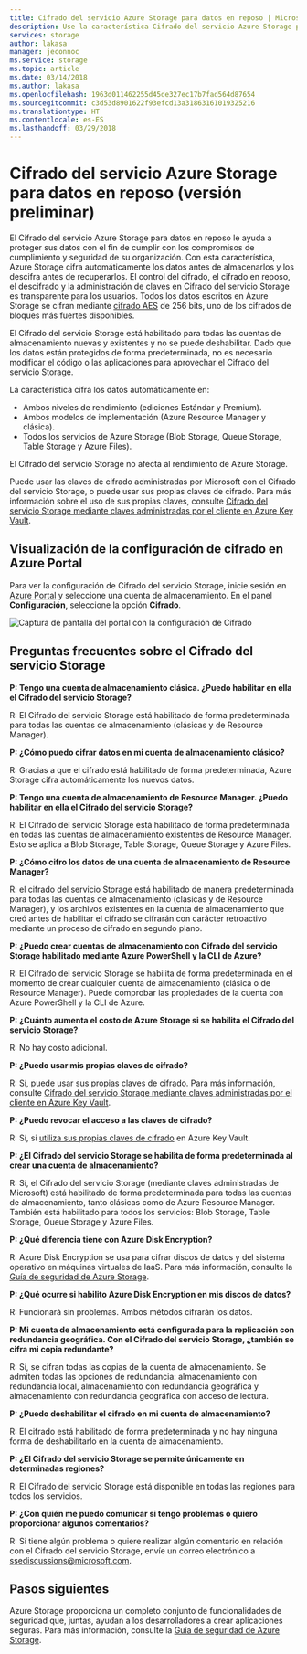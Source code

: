 ```yaml
---
title: Cifrado del servicio Azure Storage para datos en reposo | Microsoft Docs
description: Use la característica Cifrado del servicio Azure Storage para cifrar Azure Blob Storage en el servicio cuando almacene los datos y descifrarlos al recuperarlos.
services: storage
author: lakasa
manager: jeconnoc
ms.service: storage
ms.topic: article
ms.date: 03/14/2018
ms.author: lakasa
ms.openlocfilehash: 1963d011462255d45de327ec17b7fad564d87654
ms.sourcegitcommit: c3d53d8901622f93efcd13a31863161019325216
ms.translationtype: HT
ms.contentlocale: es-ES
ms.lasthandoff: 03/29/2018
---
```

# <a name="azure-storage-service-encryption-for-data-at-rest"></a>Cifrado del servicio Azure Storage para datos en reposo (versión preliminar)

El Cifrado del servicio Azure Storage para datos en reposo le ayuda a proteger sus datos con el fin de cumplir con los compromisos de cumplimiento y seguridad de su organización. Con esta característica, Azure Storage cifra automáticamente los datos antes de almacenarlos y los descifra antes de recuperarlos. El control del cifrado, el cifrado en reposo, el descifrado y la administración de claves en Cifrado del servicio Storage es transparente para los usuarios. Todos los datos escritos en Azure Storage se cifran mediante [cifrado AES](https://en.wikipedia.org/wiki/Advanced_Encryption_Standard) de 256 bits, uno de los cifrados de bloques más fuertes disponibles.

El Cifrado del servicio Storage está habilitado para todas las cuentas de almacenamiento nuevas y existentes y no se puede deshabilitar. Dado que los datos están protegidos de forma predeterminada, no es necesario modificar el código o las aplicaciones para aprovechar el Cifrado del servicio Storage.

La característica cifra los datos automáticamente en:

- Ambos niveles de rendimiento (ediciones Estándar y Premium).
- Ambos modelos de implementación (Azure Resource Manager y clásica).
- Todos los servicios de Azure Storage (Blob Storage, Queue Storage, Table Storage y Azure Files). 

El Cifrado del servicio Storage no afecta al rendimiento de Azure Storage.

Puede usar las claves de cifrado administradas por Microsoft con el Cifrado del servicio Storage, o puede usar sus propias claves de cifrado. Para más información sobre el uso de sus propias claves, consulte [Cifrado del servicio Storage mediante claves administradas por el cliente en Azure Key Vault](storage-service-encryption-customer-managed-keys.md).

## <a name="view-encryption-settings-in-the-azure-portal"></a>Visualización de la configuración de cifrado en Azure Portal

Para ver la configuración de Cifrado del servicio Storage, inicie sesión en [Azure Portal](https://portal.azure.com) y seleccione una cuenta de almacenamiento. En el panel **Configuración**, seleccione la opción **Cifrado**.

![Captura de pantalla del portal con la configuración de Cifrado](./media/storage-service-encryption/image1.png)

## <a name="faq-for-storage-service-encryption"></a>Preguntas frecuentes sobre el Cifrado del servicio Storage

**P: Tengo una cuenta de almacenamiento clásica. ¿Puedo habilitar en ella el Cifrado del servicio Storage?**

R: El Cifrado del servicio Storage está habilitado de forma predeterminada para todas las cuentas de almacenamiento (clásicas y de Resource Manager).

**P: ¿Cómo puedo cifrar datos en mi cuenta de almacenamiento clásico?**

R: Gracias a que el cifrado está habilitado de forma predeterminada, Azure Storage cifra automáticamente los nuevos datos. 

**P: Tengo una cuenta de almacenamiento de Resource Manager. ¿Puedo habilitar en ella el Cifrado del servicio Storage?**

R: El Cifrado del servicio Storage está habilitado de forma predeterminada en todas las cuentas de almacenamiento existentes de Resource Manager. Esto se aplica a Blob Storage, Table Storage, Queue Storage y Azure Files. 

**P: ¿Cómo cifro los datos de una cuenta de almacenamiento de Resource Manager?**

R: el cifrado del servicio Storage está habilitado de manera predeterminada para todas las cuentas de almacenamiento (clásicas y de Resource Manager), y los archivos existentes en la cuenta de almacenamiento que creó antes de habilitar el cifrado se cifrarán con carácter retroactivo mediante un proceso de cifrado en segundo plano.

**P: ¿Puedo crear cuentas de almacenamiento con Cifrado del servicio Storage habilitado mediante Azure PowerShell y la CLI de Azure?**

R: El Cifrado del servicio Storage se habilita de forma predeterminada en el momento de crear cualquier cuenta de almacenamiento (clásica o de Resource Manager). Puede comprobar las propiedades de la cuenta con Azure PowerShell y la CLI de Azure.

**P: ¿Cuánto aumenta el costo de Azure Storage si se habilita el Cifrado del servicio Storage?**

R: No hay costo adicional.

**P: ¿Puedo usar mis propias claves de cifrado?**

R: Sí, puede usar sus propias claves de cifrado. Para más información, consulte [Cifrado del servicio Storage mediante claves administradas por el cliente en Azure Key Vault](storage-service-encryption-customer-managed-keys.md).

**P: ¿Puedo revocar el acceso a las claves de cifrado?**

R: Sí, si [utiliza sus propias claves de cifrado](storage-service-encryption-customer-managed-keys.md) en Azure Key Vault.

**P: ¿El Cifrado del servicio Storage se habilita de forma predeterminada al crear una cuenta de almacenamiento?**

R: Sí, el Cifrado del servicio Storage (mediante claves administradas de Microsoft) está habilitado de forma predeterminada para todas las cuentas de almacenamiento, tanto clásicas como de Azure Resource Manager. También está habilitado para todos los servicios: Blob Storage, Table Storage, Queue Storage y Azure Files.

**P: ¿Qué diferencia tiene con Azure Disk Encryption?**

R: Azure Disk Encryption se usa para cifrar discos de datos y del sistema operativo en máquinas virtuales de IaaS. Para más información, consulte la [Guía de seguridad de Azure Storage](../storage-security-guide.md).

**P: ¿Qué ocurre si habilito Azure Disk Encryption en mis discos de datos?**

R: Funcionará sin problemas. Ambos métodos cifrarán los datos.

**P: Mi cuenta de almacenamiento está configurada para la replicación con redundancia geográfica. Con el Cifrado del servicio Storage, ¿también se cifra mi copia redundante?**

R: Sí, se cifran todas las copias de la cuenta de almacenamiento. Se admiten todas las opciones de redundancia: almacenamiento con redundancia local, almacenamiento con redundancia geográfica y almacenamiento con redundancia geográfica con acceso de lectura.

**P: ¿Puedo deshabilitar el cifrado en mi cuenta de almacenamiento?**

R: El cifrado está habilitado de forma predeterminada y no hay ninguna forma de deshabilitarlo en la cuenta de almacenamiento. 

**P: ¿El Cifrado del servicio Storage se permite únicamente en determinadas regiones?**

R: El Cifrado del servicio Storage está disponible en todas las regiones para todos los servicios. 

**P: ¿Con quién me puedo comunicar si tengo problemas o quiero proporcionar algunos comentarios?**

R: Si tiene algún problema o quiere realizar algún comentario en relación con el Cifrado del servicio Storage, envíe un correo electrónico a [ssediscussions@microsoft.com](mailto:ssediscussions@microsoft.com).

## <a name="next-steps"></a>Pasos siguientes
Azure Storage proporciona un completo conjunto de funcionalidades de seguridad que, juntas, ayudan a los desarrolladores a crear aplicaciones seguras. Para más información, consulte la [Guía de seguridad de Azure Storage](../storage-security-guide.md).
